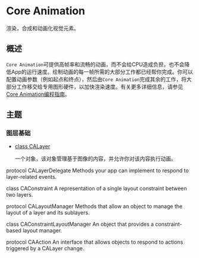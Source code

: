 # Core Animation

渲染，合成和动画化视觉元素。

## 概述

`Core Animation`可提供高帧率和流畅的动画，而不会给CPU造成负担，也不会降低App的运行速度。绘制动画的每一帧所需的大部分工作都已经帮你完成。你可以配置动画参数（例如起点和终点），然后由`Core Animation`完成其余的工作，将大部分工作移交给专用图形硬件，以加快渲染速度。有关更多详细信息，请参见[Core Animation编程指南]()。

## 主题

### 图层基础

* [class CALayer](./LayerBasics/CALayer/)

    一个对象，该对象管理基于图像的内容，并允许你对该内容执行动画。

protocol CALayerDelegate
Methods your app can implement to respond to layer-related events.

class CAConstraint
A representation of a single layout constraint between two layers.

protocol CALayoutManager
Methods that allow an object to manage the layout of a layer and its sublayers.

class CAConstraintLayoutManager
An object that provides a constraint-based layout manager.

protocol CAAction
An interface that allows objects to respond to actions triggered by a 
CALayer
 change.